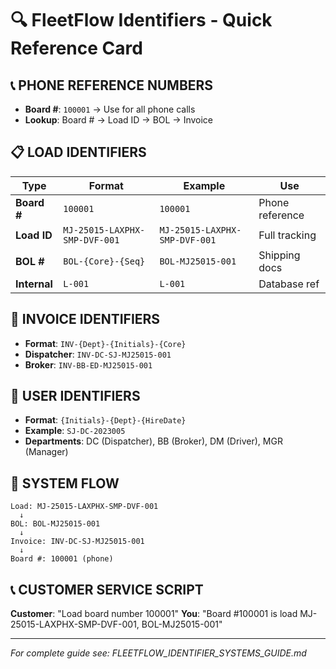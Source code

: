 # 🔍 FleetFlow Identifiers - Quick Reference Card

## **📞 PHONE REFERENCE NUMBERS**

- **Board #**: `100001` → Use for all phone calls
- **Lookup**: Board # → Load ID → BOL → Invoice

## **📋 LOAD IDENTIFIERS**

| Type         | Format                        | Example                       | Use             |
| ------------ | ----------------------------- | ----------------------------- | --------------- |
| **Board #**  | `100001`                      | `100001`                      | Phone reference |
| **Load ID**  | `MJ-25015-LAXPHX-SMP-DVF-001` | `MJ-25015-LAXPHX-SMP-DVF-001` | Full tracking   |
| **BOL #**    | `BOL-{Core}-{Seq}`            | `BOL-MJ25015-001`             | Shipping docs   |
| **Internal** | `L-001`                       | `L-001`                       | Database ref    |

## **🧾 INVOICE IDENTIFIERS**

- **Format**: `INV-{Dept}-{Initials}-{Core}`
- **Dispatcher**: `INV-DC-SJ-MJ25015-001`
- **Broker**: `INV-BB-ED-MJ25015-001`

## **👥 USER IDENTIFIERS**

- **Format**: `{Initials}-{Dept}-{HireDate}`
- **Example**: `SJ-DC-2023005`
- **Departments**: DC (Dispatcher), BB (Broker), DM (Driver), MGR (Manager)

## **🔗 SYSTEM FLOW**

```
Load: MJ-25015-LAXPHX-SMP-DVF-001
  ↓
BOL: BOL-MJ25015-001
  ↓
Invoice: INV-DC-SJ-MJ25015-001
  ↓
Board #: 100001 (phone)
```

## **📞 CUSTOMER SERVICE SCRIPT**

**Customer**: "Load board number 100001" **You**: "Board #100001 is load
MJ-25015-LAXPHX-SMP-DVF-001, BOL-MJ25015-001"

---

_For complete guide see: FLEETFLOW_IDENTIFIER_SYSTEMS_GUIDE.md_
